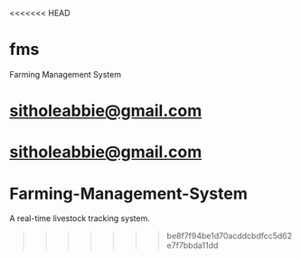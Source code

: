 <<<<<<< HEAD
# fms
Farming Management System
# sitholeabbie@gmail.com
sitholeabbie@gmail.com
=======
# Farming-Management-System
A real-time livestock tracking system.
>>>>>>> be8f7f94be1d70acddcbdfcc5d62e7f7bbda11dd
